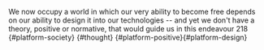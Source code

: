 We now occupy a world in which our very ability to become free depends on our ability to design it into our technologies -- and yet we don't have a theory, positive or normative, that would guide us in this endeavour 218 {#platform-society} {#thought} {#platform-positive}{#platform-design}
